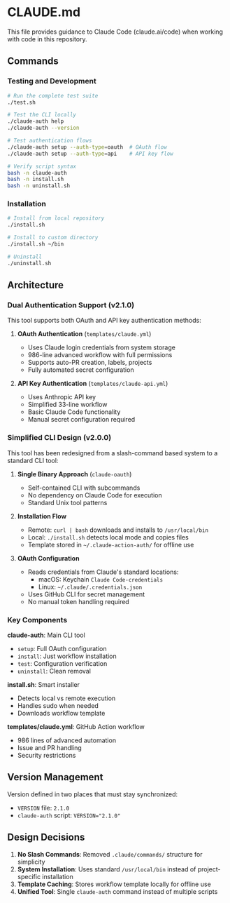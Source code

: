 # CLAUDE.md

This file provides guidance to Claude Code (claude.ai/code) when working with code in this repository.

## Commands

### Testing and Development
```bash
# Run the complete test suite
./test.sh

# Test the CLI locally
./claude-auth help
./claude-auth --version

# Test authentication flows
./claude-auth setup --auth-type=oauth  # OAuth flow
./claude-auth setup --auth-type=api    # API key flow

# Verify script syntax
bash -n claude-auth
bash -n install.sh
bash -n uninstall.sh
```

### Installation
```bash
# Install from local repository
./install.sh

# Install to custom directory
./install.sh ~/bin

# Uninstall
./uninstall.sh
```

## Architecture

### Dual Authentication Support (v2.1.0)
This tool supports both OAuth and API key authentication methods:

1. **OAuth Authentication** (`templates/claude.yml`)
   - Uses Claude login credentials from system storage
   - 986-line advanced workflow with full permissions
   - Supports auto-PR creation, labels, projects
   - Fully automated secret configuration

2. **API Key Authentication** (`templates/claude-api.yml`)
   - Uses Anthropic API key
   - Simplified 33-line workflow
   - Basic Claude Code functionality
   - Manual secret configuration required

### Simplified CLI Design (v2.0.0)
This tool has been redesigned from a slash-command based system to a standard CLI tool:

1. **Single Binary Approach** (`claude-oauth`)
   - Self-contained CLI with subcommands
   - No dependency on Claude Code for execution
   - Standard Unix tool patterns

2. **Installation Flow**
   - Remote: `curl | bash` downloads and installs to `/usr/local/bin`
   - Local: `./install.sh` detects local mode and copies files
   - Template stored in `~/.claude-action-auth/` for offline use

3. **OAuth Configuration**
   - Reads credentials from Claude's standard locations:
     - macOS: Keychain `Claude Code-credentials`
     - Linux: `~/.claude/.credentials.json`
   - Uses GitHub CLI for secret management
   - No manual token handling required

### Key Components

**claude-auth**: Main CLI tool
- `setup`: Full OAuth configuration
- `install`: Just workflow installation
- `test`: Configuration verification
- `uninstall`: Clean removal

**install.sh**: Smart installer
- Detects local vs remote execution
- Handles sudo when needed
- Downloads workflow template

**templates/claude.yml**: GitHub Action workflow
- 986 lines of advanced automation
- Issue and PR handling
- Security restrictions

## Version Management

Version defined in two places that must stay synchronized:
- `VERSION` file: `2.1.0`
- `claude-auth` script: `VERSION="2.1.0"`

## Design Decisions

1. **No Slash Commands**: Removed `.claude/commands/` structure for simplicity
2. **System Installation**: Uses standard `/usr/local/bin` instead of project-specific installation
3. **Template Caching**: Stores workflow template locally for offline use
4. **Unified Tool**: Single `claude-auth` command instead of multiple scripts